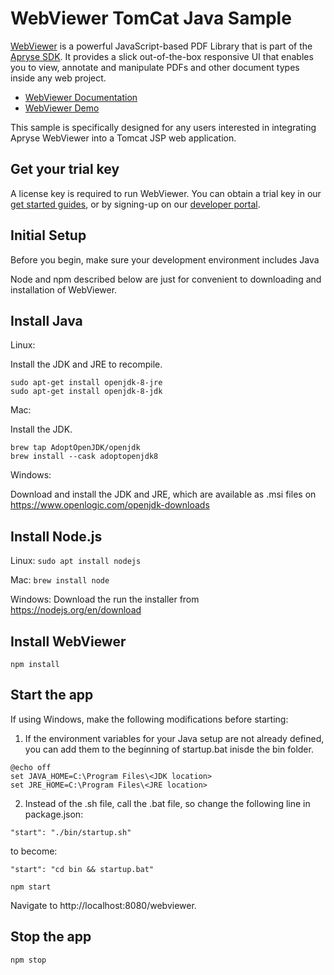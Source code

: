 # WebViewer TomCat Java Sample

[WebViewer](https://docs.apryse.com/web/guides/get-started) is a powerful JavaScript-based PDF Library that is part of the [Apryse SDK](https://apryse.com/). It provides a slick out-of-the-box responsive UI that enables you to view, annotate and manipulate PDFs and other document types inside any web project.

- [WebViewer Documentation](https://docs.apryse.com/web/guides/get-started)
- [WebViewer Demo](https://showcase.apryse.com/)

This sample is specifically designed for any users interested in integrating Apryse WebViewer into a Tomcat JSP web application.

## Get your trial key

A license key is required to run WebViewer. You can obtain a trial key in our [get started guides](https://docs.apryse.com/web/guides/get-started), or by signing-up on our [developer portal](https://dev.apryse.com/).

## Initial Setup

Before you begin, make sure your development environment includes Java

Node and npm described below are just for convenient to downloading and installation of WebViewer.

## Install Java

Linux:

Install the JDK and JRE to recompile.

```
sudo apt-get install openjdk-8-jre
sudo apt-get install openjdk-8-jdk
```

Mac:

Install the JDK.

```
brew tap AdoptOpenJDK/openjdk
brew install --cask adoptopenjdk8
```

Windows:

Download and install the JDK and JRE, which are available as .msi files on https://www.openlogic.com/openjdk-downloads


## Install Node.js

Linux: `sudo apt install nodejs`

Mac: `brew install node`

Windows: Download the run the installer from https://nodejs.org/en/download

## Install WebViewer

```
npm install
```

## Start the app

If using Windows, make the following modifications before starting:

   1. If the environment variables for your Java setup are not already defined, you can add them to the beginning of startup.bat inisde the bin folder.

```
@echo off
set JAVA_HOME=C:\Program Files\<JDK location>
set JRE_HOME=C:\Program Files\<JRE location>
```

   2. Instead of the .sh file, call the .bat file, so change the following line in package.json:


`"start": "./bin/startup.sh"`

to become:

`"start": "cd bin && startup.bat"`

```
npm start
```

Navigate to http://localhost:8080/webviewer.

## Stop the app

```
npm stop
```
